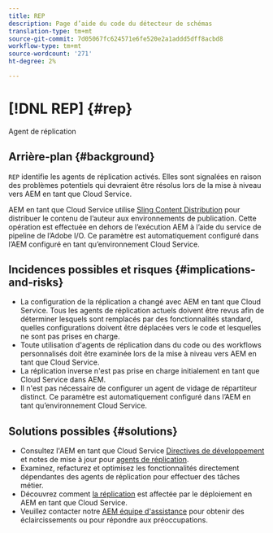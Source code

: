 ```yaml
---
title: REP
description: Page d’aide du code du détecteur de schémas
translation-type: tm+mt
source-git-commit: 7d05067fc624571e6fe520e2a1addd5dff8acbd8
workflow-type: tm+mt
source-wordcount: '271'
ht-degree: 2%

---
```



# [!DNL REP] {#rep}

Agent de réplication

## Arrière-plan {#background}

`REP` identifie les agents de réplication activés. Elles sont signalées en raison des problèmes potentiels qui devraient être résolus lors de la mise à niveau vers AEM en tant que Cloud Service.

AEM en tant que Cloud Service utilise [Sling Content Distribution](https://sling.apache.org/documentation/bundles/content-distribution.html) pour distribuer le contenu de l’auteur aux environnements de publication. Cette opération est effectuée en dehors de l’exécution AEM à l’aide du service de pipeline de l’Adobe I/O. Ce paramètre est automatiquement configuré dans l’AEM configuré en tant qu’environnement Cloud Service.

## Incidences possibles et risques {#implications-and-risks}

* La configuration de la réplication a changé avec AEM en tant que Cloud Service. Tous les agents de réplication actuels doivent être revus afin de déterminer lesquels sont remplacés par des fonctionnalités standard, quelles configurations doivent être déplacées vers le code et lesquelles ne sont pas prises en charge.
* Toute utilisation d&#39;agents de réplication dans du code ou des workflows personnalisés doit être examinée lors de la mise à niveau vers AEM en tant que Cloud Service.
* La réplication inverse n&#39;est pas prise en charge initialement en tant que Cloud Service dans AEM.
* Il n&#39;est pas nécessaire de configurer un agent de vidage de répartiteur distinct. Ce paramètre est automatiquement configuré dans l’AEM en tant qu’environnement Cloud Service.

## Solutions possibles {#solutions}

* Consultez l&#39;AEM en tant que Cloud Service [Directives de développement](https://experienceleague.adobe.com/docs/experience-manager-cloud-service/implementing/developing/development-guidelines.html#no-reverse-replication-agents) et notes de mise à jour pour [agents de réplication](https://experienceleague.adobe.com/docs/experience-manager-cloud-service/release-notes/aem-cloud-changes.html#replication-agents).
* Examinez, refacturez et optimisez les fonctionnalités directement dépendantes des agents de réplication pour effectuer des tâches métier.
* Découvrez comment [la réplication](https://experienceleague.adobe.com/docs/experience-manager-cloud-service/implementing/deploying/overview.html#replication) est affectée par le déploiement en AEM en tant que Cloud Service.
* Veuillez contacter notre [AEM équipe d&#39;assistance](https://helpx.adobe.com/enterprise/using/support-for-experience-cloud.html) pour obtenir des éclaircissements ou pour répondre aux préoccupations.
